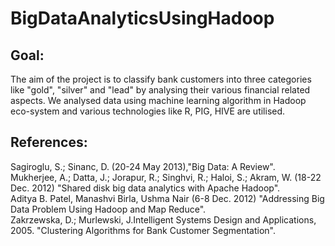 # BigDataAnalyticsUsingHadoop

## Goal:
The aim of the project is to classify bank customers into three categories like "gold", "silver" and "lead" by analysing their various financial related aspects. We analysed data using machine learning algorithm in Hadoop eco-system and various technologies like R, PIG, HIVE are utilised.


 ## References:
Sagiroglu, S.; Sinanc, D. (20-24 May 2013),"Big Data: A Review".  
Mukherjee, A.; Datta, J.; Jorapur, R.; Singhvi, R.; Haloi, S.; Akram, W. (18-22 Dec. 2012) "Shared disk big data analytics with Apache Hadoop".  
Aditya B. Patel, Manashvi Birla, Ushma Nair (6-8 Dec. 2012) "Addressing Big Data Problem Using Hadoop and Map Reduce".  	
Zakrzewska, D.; Murlewski, J.Intelligent Systems Design and Applications, 2005. "Clustering Algorithms for Bank Customer Segmentation".  
